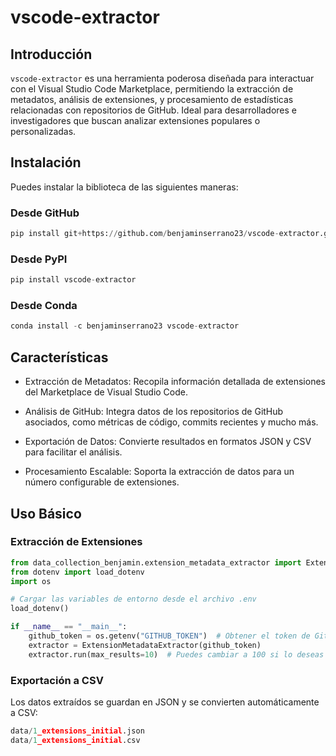 # vscode-extractor

## Introducción

`vscode-extractor` es una herramienta poderosa diseñada para interactuar
con el Visual Studio Code Marketplace, permitiendo la extracción de
metadatos, análisis de extensiones, y procesamiento de estadísticas
relacionadas con repositorios de GitHub. Ideal para desarrolladores e
investigadores que buscan analizar extensiones populares o
personalizadas.

## Instalación

Puedes instalar la biblioteca de las siguientes maneras:

### Desde GitHub

``` python
pip install git+https://github.com/benjaminserrano23/vscode-extractor.git
```

### Desde PyPI

``` python
pip install vscode-extractor
```

### Desde Conda

``` python
conda install -c benjaminserrano23 vscode-extractor
```

## Características

- Extracción de Metadatos: Recopila información detallada de extensiones
  del Marketplace de Visual Studio Code.

- Análisis de GitHub: Integra datos de los repositorios de GitHub
  asociados, como métricas de código, commits recientes y mucho más.

- Exportación de Datos: Convierte resultados en formatos JSON y CSV para
  facilitar el análisis.

- Procesamiento Escalable: Soporta la extracción de datos para un número
  configurable de extensiones.

## Uso Básico

### Extracción de Extensiones

``` python
from data_collection_benjamin.extension_metadata_extractor import ExtensionMetadataExtractor
from dotenv import load_dotenv
import os

# Cargar las variables de entorno desde el archivo .env
load_dotenv()

if __name__ == "__main__":
    github_token = os.getenv("GITHUB_TOKEN")  # Obtener el token de GitHub desde las variables de entorno
    extractor = ExtensionMetadataExtractor(github_token)
    extractor.run(max_results=10)  # Puedes cambiar a 100 si lo deseas
```

### Exportación a CSV

Los datos extraídos se guardan en JSON y se convierten automáticamente a
CSV:

``` python
data/1_extensions_initial.json
data/1_extensions_initial.csv
```
